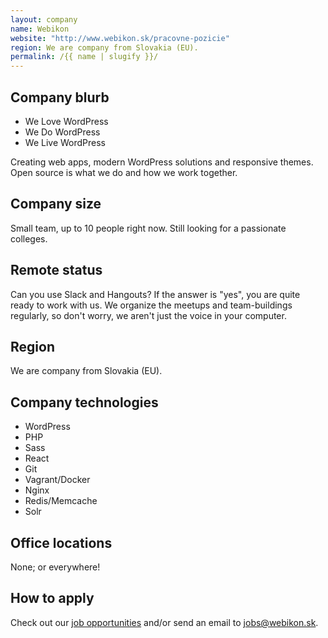 ```yaml
---
layout: company
name: Webikon
website: "http://www.webikon.sk/pracovne-pozicie"
region: We are company from Slovakia (EU).
permalink: /{{ name | slugify }}/
---
```


## Company blurb

* We Love WordPress
* We Do WordPress
* We Live WordPress

Creating web apps, modern WordPress solutions and responsive themes. Open source is what we do and how we work together.

## Company size

Small team, up to 10 people right now. Still looking for a passionate colleges.

## Remote status

Can you use Slack and Hangouts? If the answer is "yes", you are quite ready to work with us. We organize the meetups and team-buildings regularly, so don't worry, we aren't just the voice in your computer.

## Region

We are company from Slovakia (EU).

## Company technologies

* WordPress
* PHP
* Sass
* React
* Git
* Vagrant/Docker
* Nginx
* Redis/Memcache
* Solr

## Office locations

None; or everywhere!

## How to apply

Check out our [job opportunities](http://www.webikon.sk/pracovne-pozicie/) and/or send an email to jobs@webikon.sk.